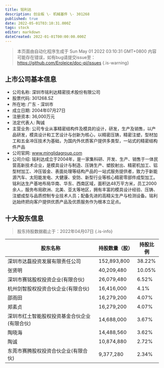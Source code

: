 ```yaml
---
title: 铭利达
description: 创业板 \- 机械基件 \- 301268
published: true
date: 2022-05-01T03:10:31.000Z
tags: stock
editor: markdown
dateCreated: 2022-01-01T00:00:00.000Z
---
```


> 本页面由自动化程序生成于 Sun May 01 2022 03:10:31 GMT+0800
> 内容可能存在错误，如有bug请提交issue至：https://github.com/Eroleice/doc-pi/issues
{.is-warning}

## 上市公司基本信息
- 公司名称: 深圳市铭利达精密技术股份有限公司
- 股票代码: 301268.SZ
- 所在地: 广东 - 深圳市
- 成立日期: 2004年07月27日
- 注册资本: 36,000万元
- 法定代表人: 陶诚
- 主营业务: 公司专业从事精密结构件及模具的设计，研发，生产及销售，以产品研发，模具设计和工艺设计与创新为核心，以精密压铸，精密注塑，型材加工和五金冲压技术为基础，为国内外优质客户提供多类型，一站式的精密结构件产品
- 公司官网: www.minglidagroup.com
- 公司介绍: 铭利达成立于2004年，是一家集科研、开发、生产、销售于一体民营高新技术企业，是模具设计与制造、压铸生产、塑胶射出、精密机加工、铝型材加工、冲压钣金、表面处理等结构产品的一站式服务提供者，致力于新能源汽车、太阳能发电、大健康、安防、新型行业等核心精密零部件成型加工。铭利达生产基地布局华南、华东、西南区域，面积达48万平方米，员工2000余人，服务布局欧洲、北美、亚太等地区，拥有丰富的模具设计经验、压铸、注塑成型与品质控制专业技术人员；配备先进的高精尖生产与检测设备。铭利达始终把向客户提供优质产品及优质服务作为根本立足点。


## 十大股东信息
> 股东持股数据截止于：2022年04月07日
{.is-info}

| 股东名称 | 持股数量（股） | 持股比例 |
| --- | --- | --- |
| 深圳市达磊投资发展有限责任公司 | 152,893,800 | 38.22% |
| 张贤明 | 40,209,480 | 10.05% |
| 深圳市赛铭股权投资企业(有限合伙) | 26,079,480 | 6.52% |
| 杭州剑智股权投资合伙企业(有限合伙) | 16,416,000 | 4.1% |
| 邵雨田 | 16,279,200 | 4.07% |
| 郑素贞 | 16,279,200 | 4.07% |
| 深圳市红土智能股权投资基金合伙企业(有限合伙) | 14,688,000 | 3.67% |
| 陶晓海 | 14,488,560 | 3.62% |
| 陶诚 | 10,874,880 | 2.72% |
| 东莞市赛腾股权投资合伙企业(有限合伙) | 9,377,280 | 2.34% |




